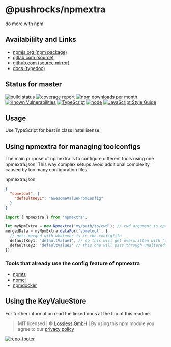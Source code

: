 # @pushrocks/npmextra
do more with npm

## Availabililty and Links
* [npmjs.org (npm package)](https://www.npmjs.com/package/@pushrocks/npmextra)
* [gitlab.com (source)](https://gitlab.com/pushrocks/npmextra)
* [github.com (source mirror)](https://github.com/pushrocks/npmextra)
* [docs (typedoc)](https://pushrocks.gitlab.io/npmextra/)

## Status for master
[![build status](https://gitlab.com/pushrocks/npmextra/badges/master/build.svg)](https://gitlab.com/pushrocks/npmextra/commits/master)
[![coverage report](https://gitlab.com/pushrocks/npmextra/badges/master/coverage.svg)](https://gitlab.com/pushrocks/npmextra/commits/master)
[![npm downloads per month](https://img.shields.io/npm/dm/@pushrocks/npmextra.svg)](https://www.npmjs.com/package/@pushrocks/npmextra)
[![Known Vulnerabilities](https://snyk.io/test/npm/@pushrocks/npmextra/badge.svg)](https://snyk.io/test/npm/@pushrocks/npmextra)
[![TypeScript](https://img.shields.io/badge/TypeScript->=%203.x-blue.svg)](https://nodejs.org/dist/latest-v10.x/docs/api/)
[![node](https://img.shields.io/badge/node->=%2010.x.x-blue.svg)](https://nodejs.org/dist/latest-v10.x/docs/api/)
[![JavaScript Style Guide](https://img.shields.io/badge/code%20style-prettier-ff69b4.svg)](https://prettier.io/)

## Usage

Use TypeScript for best in class instellisense.

## Using npmextra for managing toolconfigs

The main purpose of npmextra is to configure different tools using one npmextra.json. This way complex setups avoid additional complexity caused by too many configuration files.

npmextra.json

```json
{
  "sometool": {
    "defaultKey1": "awesomeValueFromConfig"
  }
}
```

```typescript
import { Npmextra } from 'npmextra';

let myNpmExtra = new Npmextra('my/path/to/cwd'); // cwd argument is optional
mergedData = myNpmExtra.dataFor('sometool', {
  // gets merged with whatever is in the configfile
  defaultKey1: 'defaultValue1', // so this will get overwritten with "awesomeValueFromConfig"
  defaultKey2: 'defaultValue2' // this one will pass through unaltered
});
```

### Tools that already use the config feature of npmextra

- [npmts](https://www.npmjs.com/package/npmts)
- [npmci](https://www.npmjs.com/package/npmci)
- [npmdocker](https://www.npmjs.com/package/npmdocker)

## Using the KeyValueStore

For further information read the linked docs at the top of this readme.

> MIT licensed | **&copy;** [Lossless GmbH](https://lossless.gmbh)
| By using this npm module you agree to our [privacy policy](https://lossless.gmbH/privacy.html)

[![repo-footer](https://pushrocks.gitlab.io/assets/repo-footer.svg)](https://maintainedby.lossless.com)
